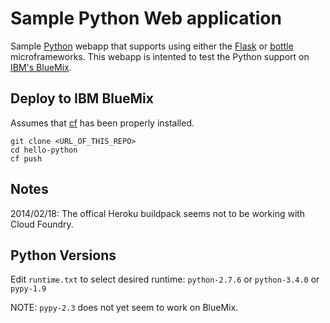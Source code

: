 Sample Python Web application
=============================

Sample [Python](http://python.org) webapp that supports using either the [Flask](http://flask.pocoo.org) or [bottle](http://bottlepy.org) microframeworks.  This webapp is intented to test the Python support on [IBM's BlueMix](https://bluemix.net).

Deploy to IBM BlueMix
---------------------
Assumes that [cf](http://cli.cloudfoundry.org) has been properly installed.
```script
git clone <URL_OF_THIS_REPO>
cd hello-python
cf push
```

Notes
-----
2014/02/18: The offical Heroku buildpack seems not to be working with Cloud Foundry.

Python Versions
---------------
Edit `runtime.txt` to select desired runtime: `python-2.7.6` or `python-3.4.0` or `pypy-1.9`

NOTE: `pypy-2.3` does not yet seem to work on BlueMix.
